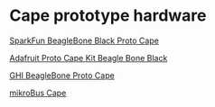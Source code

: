 # Cape prototype hardware

[SparkFun BeagleBone Black Proto Cape](https://www.sparkfun.com/products/12774)

[Adafruit Proto Cape Kit Beagle Bone Black](https://www.adafruit.com/product/572)

[GHI BeagleBone Proto Cape](https://www.digikey.com/en/products/detail/ghi-electronics-llc/PROCPE-BBBCAPE/8567322)

[mikroBus Cape](https://www.mikroe.com/beaglebone-mikrobus-cape)
